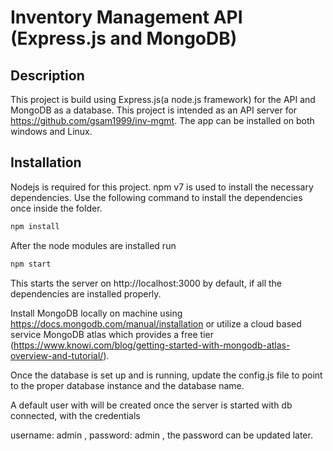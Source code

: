 # Inventory Management API (Express.js and MongoDB)


## Description

This project is build using Express.js(a node.js framework) for the API and MongoDB as a database. This project is intended as an API server for https://github.com/gsam1999/inv-mgmt. The app can be installed on both windows and Linux.

## Installation

Nodejs is required for this project. npm v7 is used to install the necessary dependencies. Use the following command to install the dependencies once inside the folder.

```bash
npm install

```
After the node modules are installed run 

```bash
npm start
```
This starts the server on http://localhost:3000 by default, if all the dependencies are installed properly.

Install MongoDB locally on machine using https://docs.mongodb.com/manual/installation 
or utilize a cloud based service MongoDB atlas which provides a free tier (https://www.knowi.com/blog/getting-started-with-mongodb-atlas-overview-and-tutorial/).

Once the database is set up and is running, update the config.js file to point to the proper database instance and the database name.

A default user with will be created once the server is started with db connected, with the credentials

username: admin , password: admin , the password can be updated later.







